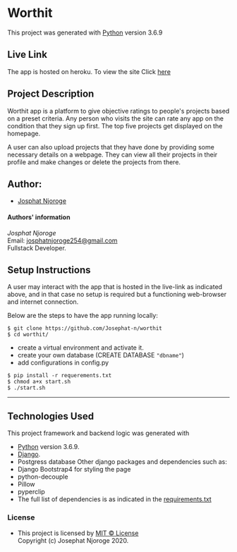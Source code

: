 # Worthit

This project was generated with [Python](https://www.python.org/) version 3.6.9 <br>

## Live Link
The app is hosted on heroku. To view the site Click [here](https://jn-worthit.herokuapp.com/)

## Project Description
  Worthit app is a platform to give objective ratings to people's projects based on a preset criteria. Any person who visits the site can rate any app on the condition that they sign up first. The top five projects get displayed on the homepage. <br>

  A user can also upload projects that they have done by providing some necessary details on a webpage. They can view all their projects in their profile and make changes or delete the projects from there.<br>  

## Author: 
  * [Josphat Njoroge](https://github.com/Josephat-n/IamJosphat)

#### Authors' information
*Josphat Njoroge* <br>
Email: josphatnjoroge254@gmail.com <br>
Fullstack Developer.<br>
         
## Setup Instructions
A user may interact with the app that is hosted in the live-link as indicated above, and in that case no setup is required but a functioning web-browser and internet connection.<br>

Below are the steps to have the app running locally:

  ```
  $ git clone https://github.com/Josephat-n/worthit
  $ cd worthit/
  ```
  * create a virtual environment and activate it.
  * create your own database (CREATE DATABASE `"dbname"`)
  * add configurations in config.py
  
  ```
  $ pip install -r requerements.txt
  $ chmod a+x start.sh
  $ ./start.sh
  ```
  <hr>
       
## Technologies Used
  This project framework and backend logic was generated with
  * [Python](https://www.python.org/) version 3.6.9. 
  * [Django](https://docs.djangoproject.com/en/3.0/releases/2.1/).<br>
  * Postgress database
  Other django packages and dependencies such as:
  * Django Bootstrap4 for styling the page 
  * python-decouple
  * Pillow
  * pyperclip
  * The full list of dependencies is as indicated in the [requirements.txt](requirements.txt)

### License
* This project is licensed by [MIT &copy; License](LICENSE.txt)<br>
  Copyright (c) Josephat Njoroge 2020.
